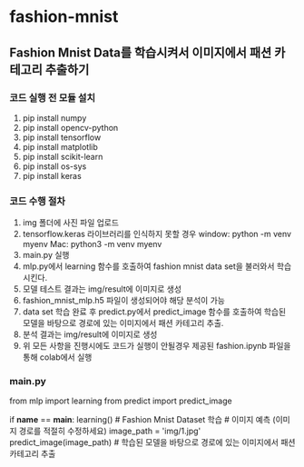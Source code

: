 # fashion-mnist

## Fashion Mnist Data를 학습시켜서 이미지에서 패션 카테고리 추출하기

### 코드 실행 전 모듈 설치

1. pip install numpy
2. pip install opencv-python
3. pip install tensorflow
4. pip install matplotlib
5. pip install scikit-learn
6. pip install os-sys
7. pip install keras

### 코드 수행 절차

1. img 폴더에 사진 파일 업로드
2. tensorflow.keras 라이브러리를 인식하지 못할 경우
   window: python -m venv myenv
   Mac: python3 -m venv myenv
4. main.py 실행
5. mlp.py에서 learning 함수를 호출하여 fashion mnist data set을 불러와서 학습시킨다.
6. 모델 테스트 결과는 img/result에 이미지로 생성
7. fashion_mnist_mlp.h5 파일이 생성되어야 해당 분석이 가능
8. data set 학습 완료 후 predict.py에서 predict_image 함수를 호출하여 학습된 모델을 바탕으로 경로에 있는 이미지에서 패션 카테고리 추출.
9. 분석 결과는 img/result에 이미지로 생성
10. 위 모든 사항을 진행시에도 코드가 실행이 안될경우 제공된 fashion.ipynb 파일을 통해 colab에서 실행
### main.py

from mlp import learning
from predict import predict_image

if **name** == **main**:
learning() # Fashion Mnist Dataset 학습 # 이미지 예측 (이미지 경로를 적절히 수정하세요)
image_path = 'img/1.jpg'
predict_image(image_path) # 학습된 모델을 바탕으로 경로에 있는 이미지에서 패션 카테고리 추출
